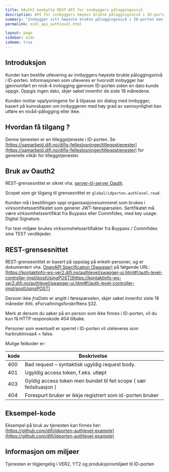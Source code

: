 ```yaml
---
title: OAuth2 beskytta REST-API for innbyggers påloggingsnivå
description: API for innbyggers høyest brukte påloggingsnivå i ID-porten
summary: "Innbygger sitt høyeste brukte påloggingsnivå i ID-porten kan utleveres over et Oauth2-beskyttet REST-grensesnitt."
permalink: oidc_api_authlevel.html

layout: page
sidebar: oidc
isHome: true
---
```


## Introduksjon

Kunder kan bestille utlevering av innbyggers høyeste brukte påloggingsnivå i ID-porten. Informasjonen som utleveres er hvorvidt innbygger har gjennomført en nivå-4 innlogging gjennom ID-porten siden en dato kunde oppgir. Oppgis ingen dato, skjer søket innenfor de siste 18 månedene.

Kunden mottar opplysningene for å tilpasse sin dialog med innbygger, basert på kunnskapen om innbyggeren med høy grad av sannsynlighet kan utføre en nivå4-pålogging eller ikke.

## Hvordan få tilgang ?

Denne tjenesten er en tilleggstjeneste i ID-porten. Se [https://samarbeid.difi.no/difis-felleslosninger/tilleggstjenester](https://samarbeid.difi.no/difis-felleslosninger/tilleggstjenester) for generelle vilkår for tilleggstjenester.


## Bruk av Oauth2

REST-grensesnittet er sikret vha. [server-til-server Oauth](https://difi.github.io/idporten-oidc-dokumentasjon//4_server-to-server-oauth2.html).

Scopet som gir tilgang til grensesnittet er `global/idporten.authlevel.read`.

Kunden må i bestillingen oppi organisasjonsnummeret som brukes i virksomhetssertifikatet som generer JWT-førespørselen.  Sertifikatet må være virksomhetssertifikat fra Buypass eller Commfides, med key usage: Digital Signature.

For test-miljøer brukes virksomshetssertifiakter fra Buypass / Commfides sine TEST verdikjeder.

## REST-grensesnittet

REST-grensesnittet er basert på oppslag på enkelt-personer, og er dokumentert vha. [OpenAPI Specification (Swagger)](https://github.com/OAI/OpenAPI-Specification) på følgende URL:
[https://kontaktinfo-ws-ver2.difi.no/authlevel/swagger-ui.html#!/auth-level-controller-impl/postUsingPOST](https://kontaktinfo-ws-ver2.difi.no/authlevel/swagger-ui.html#!/auth-level-controller-impl/postUsingPOST)

Dersom ikke _fraDato_ er angitt i førespørselen, skjer søket innenfor siste 18 måneder ihht. eForvaltningsforskriftens §32.  

Merk at dersom du søker på en person som ikke finnes i ID-porten, vil du kun få HTTP responskode 404 tilbake.

Personer som eventuelt er sperret i ID-porten vil uteleveres som harbruktnivaa4 = false.

Mulige feilkoder er:

| kode | Beskrivelse|
| --- | --- |
|400 | Bad request – syntaktisk ugyldig request body.|
|401 | Ugyldig access token, f.eks. utløpt|
|403 |  Gyldig access token men bundet til feil scope ( sær feilsituasjon ) |
|404 | Forespurt bruker er ikkje registrert som id-porten bruker|


## Eksempel-kode

Eksempel på bruk av tjenesten kan finnes her:
[https://github.com/difi/idporten-authlevel-example](https://github.com/difi/idporten-authlevel-example)

## Informasjon om miljøer

Tjenesten er tilgjengelig i VER2, YT2 og produksjonsmiljøet til ID-porten
